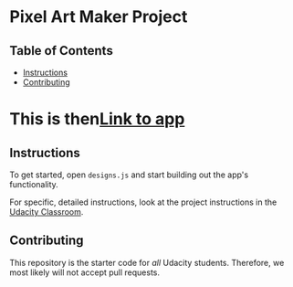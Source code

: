 # Pixel Art Maker Project

## Table of Contents

* [Instructions](#instructions)
* [Contributing](#contributing)
# This is then[Link to app](https://atinukeid.github.io/Atinuke_project_pixelArtMaker/)

## Instructions

To get started, open `designs.js` and start building out the app's functionality.

For specific, detailed instructions, look at the project instructions in the [Udacity Classroom](https://classroom.udacity.com/me).

## Contributing

This repository is the starter code for _all_ Udacity students. Therefore, we most likely will not accept pull requests.
